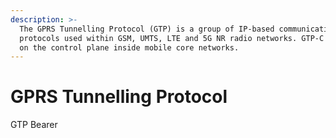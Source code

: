 ```yaml
---
description: >-
  The GPRS Tunnelling Protocol (GTP) is a group of IP-based communications
  protocols used within GSM, UMTS, LTE and 5G NR radio networks. GTP-C is used
  on the control plane inside mobile core networks.
---
```


# GPRS Tunnelling Protocol

GTP Bearer
